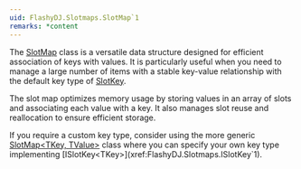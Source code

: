 ```yaml
---
uid: FlashyDJ.Slotmaps.SlotMap`1
remarks: *content
---
```


The [SlotMap<TValue>](xref:FlashyDJ.Slotmaps.SlotMap`1) class is a versatile data structure designed for efficient association of keys with values. It is particularly useful when you need to manage a large number of items with a stable key-value relationship with the default key type of [SlotKey](xref:FlashyDJ.Slotmaps.SlotKey). 

The slot map optimizes memory usage by storing values in an array of slots and associating each value with a key. It also manages slot reuse and reallocation to ensure efficient storage.

If you require a custom key type, consider using the more generic [SlotMap<TKey, TValue>](xref:FlashyDJ.Slotmaps.SlotMap`2) class where you can specify your own key type implementing [ISlotKey<TKey>](xref:FlashyDJ.Slotmaps.ISlotKey`1).